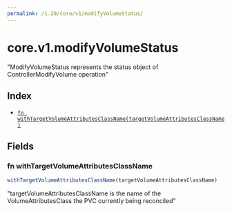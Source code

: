 ```yaml
---
permalink: /1.29/core/v1/modifyVolumeStatus/
---
```


# core.v1.modifyVolumeStatus

"ModifyVolumeStatus represents the status object of ControllerModifyVolume operation"

## Index

* [`fn withTargetVolumeAttributesClassName(targetVolumeAttributesClassName)`](#fn-withtargetvolumeattributesclassname)

## Fields

### fn withTargetVolumeAttributesClassName

```ts
withTargetVolumeAttributesClassName(targetVolumeAttributesClassName)
```

"targetVolumeAttributesClassName is the name of the VolumeAttributesClass the PVC currently being reconciled"